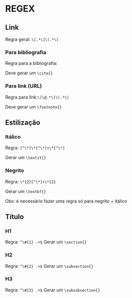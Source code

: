 # REGEX

## Link

Regra geral: `\[.*\]\(.*\)`

### Para bibliografia

Regra para a bibliografia:

Deve gerar um `\cite{}`

### Para link (URL)
Regra para link:`\[\@.*\]\(.*\)`

Deve gerar um `\footnote{}`


## Estilização

### Itálico
Regra: `[^\*]\*[^\*]+\*[^\*]`

Gerar um `\textit{}`

### Negrito
Regra: `\*{2}[^\*]+\*{2}`

Gerar um `\textbf{}`

Obs: é necessário fazer uma regra só para negrito + itálico

## Título
### H1
Regra: `^\#{1} .+$`
Gerar um `\section{}`

### H2
Regra: `^\#{2} .+$`
Gerar um `\subsection{}`

### H3
Regra: `^\#{3} .+$`
Gerar um `\subsubsection{}`
